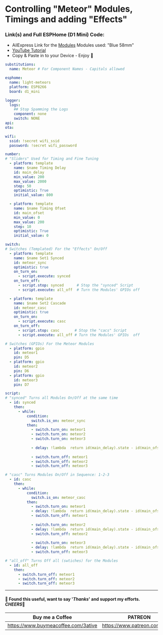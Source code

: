 # Controlling "Meteor" Modules, Timings and adding "Effects"

### Link(s) and Full ESPHome (D1 Mini) Code:
- AilExpress Link for the [Modules](https://s.click.aliexpress.com/e/_DDYmi2r) Modules used: "Blue 58mm"
- [YouTube Tutorial](https://youtu.be/8JjdSDOBXRk)
- Copy & Paste in to your Device - Enjoy 💖
```yaml
substitutions:
  name: Meteor # For Component Names - Capitals allowed

esphome:
  name: light-meteors
  platform: ESP8266
  board: d1_mini

logger:
  logs:
    ## Stop Spamming the Logs
    component: none
    switch: NONE
api:
ota:

wifi:
  ssid: !secret wifi_ssid
  password: !secret wifi_password

number:
# "Sliders" Used for Timing and Fine Tuning
  - platform: template
    name: $name Timing Delay
    id: main_delay
    min_value: 200
    max_value: 2000
    step: 50
    optimistic: True
    initial_value: 800

  - platform: template
    name: $name Timing Ofset
    id: main_ofset
    min_value: 0
    max_value: 200
    step: 10
    optimistic: True
    initial_value: 0

switch:
# Switches (Templated) For the "Effects" On/Off
  - platform: template
    name: $name Set1 Synced
    id: meteor_sync
    optimistic: true
    on_turn_on:
      - script.execute: synced
    on_turn_off:
      - script.stop: synced      # Stop the "synced" Script
      - script.execute: all_off  # Turn the Modules' GPIOs off

  - platform: template
    name: $name Set2 Cascade
    id: meteor_casc
    optimistic: true
    on_turn_on:
      - script.execute: casc
    on_turn_off:
      - script.stop: casc       # Stop the "cacs" Script
      - script.execute: all_off # Turn the Modules' GPIOs  off

# Switches (GPIOs) For the Meteor Modules
  - platform: gpio
    id: meteor1
    pin: D5
  - platform: gpio
    id: meteor2
    pin: D6
  - platform: gpio
    id: meteor3
    pin: D7

script:
# "synced" Turns all Modules On/Off at the same time
  - id: synced
    then:
      - while:
          condition:
            switch.is_on: meteor_sync
          then:
            - switch.turn_on: meteor1
            - switch.turn_on: meteor2
            - switch.turn_on: meteor3
            
            - delay: !lambda  return id(main_delay).state - id(main_ofset).state;
            
            - switch.turn_off: meteor1
            - switch.turn_off: meteor2
            - switch.turn_off: meteor3

# "casc" Turns Modules On/Off in Sequence: 1-2-3
  - id: casc
    then:
      - while:
          condition:
            switch.is_on: meteor_casc
          then:
            - switch.turn_on: meteor1
            - delay: !lambda  return id(main_delay).state - id(main_ofset).state;
            - switch.turn_off: meteor1
            
            - switch.turn_on: meteor2
            - delay: !lambda  return id(main_delay).state - id(main_ofset).state;
            - switch.turn_off: meteor2
            
            - switch.turn_on: meteor3
            - delay: !lambda  return id(main_delay).state - id(main_ofset).state;
            - switch.turn_off: meteor3

# "all_off" Turns Off all (swtiches) for the Modules
  - id: all_off
    then:
      - switch.turn_off: meteor1
      - switch.turn_off: meteor2
      - switch.turn_off: meteor3
```

___
#### 💖 Found this useful, want to say '*Thanks*' and support my efforts. *CHEERS*🍺
| Buy me a Coffee | PATREON |
|-----------------|---------|
| https://www.buymeacoffee.com/3ative | https://www.patreon.com/3ative |
